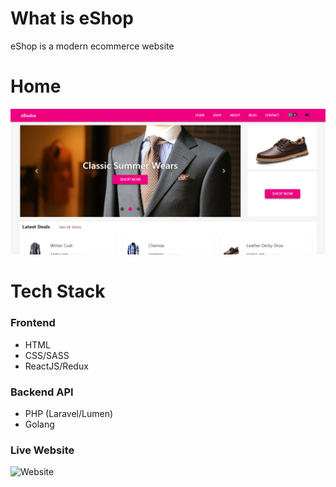 # What is eShop
eShop is a modern ecommerce website
# Home
![Home](public/src/media/images/homepage.png)
# Tech Stack
### Frontend
  - HTML
  - CSS/SASS
  - ReactJS/Redux

### Backend API
  - PHP (Laravel/Lumen)
  - Golang
### Live Website
![Website](https://ebaaba.xyz)
